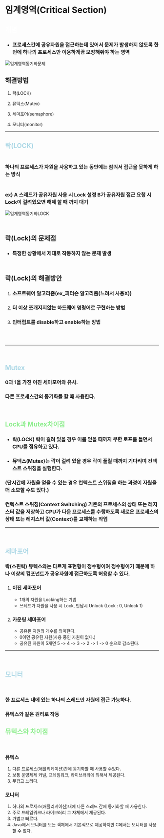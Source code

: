 # 임계영역(Critical Section)

## <span style="color:white">개념</span>
* ### 프로세스간에 공유자원을 접근하는데 있어서 문제가 발생하지 않도록 한번에 하나의 프로세스만 이용하게끔 보장해줘야 하는 영역

![임계영역동기화문제](https://user-images.githubusercontent.com/71022555/135747298-cba4ec14-0560-4d5f-9ed2-6ce1c9c88604.png)



## 해결방법
1. 락(LOCK)  

2. 뮤텍스(Mutex)  

3. 세마포어(semaphore)  

4. 모니터(monitor)  
---
## <span style= "color:lightBlue">락(LOCK)</span>
### <br> 하나의 프로세스가 자원을 사용하고 있는 동안에는 잠궈서 접근을 못하게 하는 방식
### <br> ex) A 스레드가 공유자원 사용 시 Lock 설정 B가 공유자원 접근 요청 시 Lock이 걸려있으면 해제 할 때 까지 대기  


![임계영역동기화LOCK](https://user-images.githubusercontent.com/71022555/135747294-447ed686-d5e6-4d5d-9fb7-ca0144fdc43a.png)

## <br> 락(Lock)의 문제점
* ### 특정한 상황에서 제대로 작동하지 않는 문제 발생

## <br> 락(Lock)의 해결방안

1. ### 소프트웨어 알고리즘(ex_피터슨 알고리즘(느려서 사용X))
2. ### 더 이상 쪼개지지않는 하드웨어 명령어로 구현하는 방법
3. ### 인터럽트를 disable하고 enable하는 방법
<br>
<br>


---
</br>

## <span style= "color:lightBlue">Mutex</span>

### 0과 1을 가진 이진 세마포어와 유사.  
### 다른 프로세스간의 동기화를 할 때 사용한다.
<br>

## <span style= "color:lightGreen">Lock과 Mutex차이점</span>
* ### 락(LOCK) 락이 걸려 있을 경우 이를 얻을 때까지 무한 로프를 돌면서 CPU를 점유하고 있다.
* ### 뮤텍스(Mutex)는 락이 걸려 있을 경우 락이 풀릴 때까지 기다리며 컨텍스트 스위칭을 실행한다.
### (단시간에 자원을 얻을 수 있는 경우 컨텍스트 스위칭을 하는 과정이 자원을 더 소모할 수도 있다.)

### 컨텍스트 스위칭(Context Switching) 기존의 프로세스의 상태 또는 레지스터 값을 저장하고 CPU가 다음 프로세스를 수행하도록 새로운 프로세스의 상태 또는 레지스터 값(Context)를 교체하는 작업


---
</br>

## <span style= "color:lightBlue">세마포어</span>
### 락(스핀락) 뮤텍스와는 다르게 표현형이 정수형이며 정수형이기 때문에 하나 이상의 컴포넌트가 공유자원에 접근하도록 허용할 수 있다.
1. ### 이진 세마포어
    * 1개의 자원을 Locking하는 기법
    * 쓰레드가 자원을 사용 시 Lock, 만납시 Unlock (Lock : 0, Unlock 1)
2. ### 카운팅 세마포어
    * 공유된 자원의 개수를 의미한다.
    * 0이면 공유된 자원(사용 중인 자원이 없다.)
    * 공유된 자원이 5개면 5 -> 4 -> 3 -> 2 -> 1 -> 0 순으로 감소된다.

---
<br>

## <span style= "color:lightBlue">모니터</span>
<br>

### 한 프로세스 내에 있는 하나의 스레드만 자원에 접근 가능하다.
### 뮤텍스와 같은 원리로 작동

## <span style= "color:lightGreen">뮤텍스와 차이점</span>
<br>

### 뮤텍스
1. 다른 프로세스(애플리케이션)간에 동기화할 때 사용할 수있다.
2. 보통 운영체제 커널, 프레임워크, 라이브러리에 의해서 제공된다.
3. 무겁고 느리다.
### 모니터 
1. 하나의 프로세스(애플리케이션)내에 다른 스레드 간에 동기화할 때 사용한다.
2. 주로 프레임워크나 라이브러리 그 자체에서 제공된다.
3. 가볍고 빠르다.
4. Java에서 모니터를 모든 객체에서 기본적으로 제공하지만 C에서는 모니터를 사용할 수 없다.
